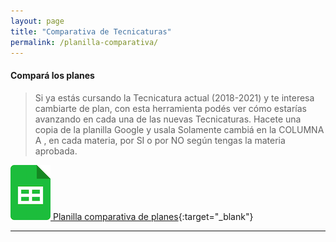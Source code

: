 ```yaml
---
layout: page
title: "Comparativa de Tecnicaturas"
permalink: /planilla-comparativa/
---
```


#### Compará los planes

>Si ya estás cursando la Tecnicatura actual (2018-2021) y te interesa cambiarte de plan, con esta herramienta podés ver cómo estarías avanzando en cada una de las nuevas Tecnicaturas.
>Hacete una copia de la planilla Google y usala
>Solamente cambiá en la COLUMNA A , en cada materia, por SI o por NO según tengas la materia aprobada.


[![Planilla](/assets/images/gsps.png) Planilla comparativa de planes](https://docs.google.com/spreadsheets/d/16tph2RkNO_DqJxjJCxGYNibGpx-nu11lvAT6qntFRwg/copy){:target="_blank"}

***
